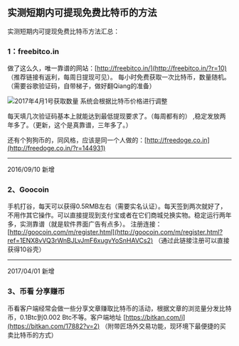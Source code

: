 ## 实测短期内可提现免费比特币的方法

实测短期内可提现免费比特币方法汇总：

### 1：freebitco.in
做了这么久，唯一靠谱的网站：[http://freebitco.in/](http://freebitco.in/?r=10) （推荐链接有返利，每周日提现可见）。 每小时免费获取一次比特币，数量随机。（需要谷歌验证码，自带梯子，做好翻Qiang的准备）

![2017年4月1号获取数量 系统会根据比特币价格进行调整](https://sm.ms/image/zRQyGq9mPwEFAa7)


每天填几次验证码基本上就能达到最低提现要求了。（每周都有的） ,稳定发放两年多了。（更新，这个是真靠谱，三年多了。）

还有个狗狗币的，同风格，应该是同一个人做的：[http://freedoge.co.in](http://freedoge.co.in/?r=144931)

***

2016/09/10 新增
### 2、Goocoin
手机打谷，每天可以获得0.5RMB左右（需要实名认证）。每天签到两次就好了，不用作其它操作。可以直接提现到支付宝或者在它们商城兑换实物。稳定运行两年多，实测靠谱（就是软件界面广告有点多）。
注册连接：[http://goocoin.com/m/register.html](http://goocoin.com/m/register.html?ref=1ENX8vVQ3rWnBJLvJmF6xugvYoSnHAVCs2)
（通过此链接注册可以直接获得10谷壳）

***

2017/04/01 新增
### 3、币看 分享赚币

币看客户端经常会做一些分享文章赚取比特币的活动，根据文章的浏览量分发比特币，0.1Btc到0.002 Btc不等。客户端地址 [https://bitkan.com/i](https://bitkan.com/17882?v=2) （附带匠场外交易功能，现环境下最便捷的买卖比特币的方式）